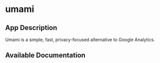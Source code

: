 # umami

## App Description

Umami is a simple, fast, privacy-focused alternative to Google Analytics.

## Available Documentation

